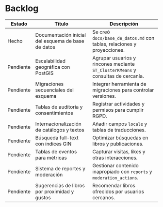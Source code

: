 # Backlog

| Estado    | Título | Descripción |
|-----------|--------|-------------|
| Hecho | Documentación inicial del esquema de base de datos | Se creó `docs/base_de_datos.md` con tablas, relaciones y proyecciones. |
| Pendiente | Escalabilidad geográfica con PostGIS | Agrupar usuarios y rincones mediante `ST_ClusterKMeans` y consultas de cercanía. |
| Pendiente | Migraciones secuenciales del esquema | Integrar herramienta de migraciones para controlar versiones. |
| Pendiente | Tablas de auditoría y consentimientos | Registrar actividades y permisos para cumplir RGPD. |
| Pendiente | Internacionalización de catálogos y textos | Añadir campos `locale` y tablas de traducciones. |
| Pendiente | Búsqueda full-text con índices GIN | Optimizar búsquedas en libros y publicaciones. |
| Pendiente | Tablas de eventos para métricas | Capturar visitas, likes y otras interacciones. |
| Pendiente | Sistema de reportes y moderación | Gestionar contenido inapropiado con `reports` y `moderation_actions`. |
| Pendiente | Sugerencias de libros por proximidad y gustos | Recomendar libros ofrecidos por usuarios cercanos. |
